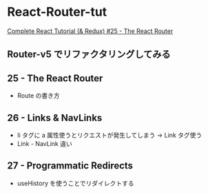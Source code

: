 # React-Router-tut

[Complete React Tutorial (& Redux) #25 - The React Router
](https://www.youtube.com/watch?v=QUz3k2O3ZJU&list=PL4cUxeGkcC9ij8CfkAY2RAGb-tmkNwQHG&index=26&t=0s)

## Router-v5 でリファクタリングしてみる

## 25 - The React Router

-   Route の書き方

## 26 - Links & NavLinks

-   li タグに a 属性使うとリクエストが発生してしまう -> Link タグ使う
-   Link - NavLink 違い

## 27 - Programmatic Redirects

-   useHistory を使うことでリダイレクトする
